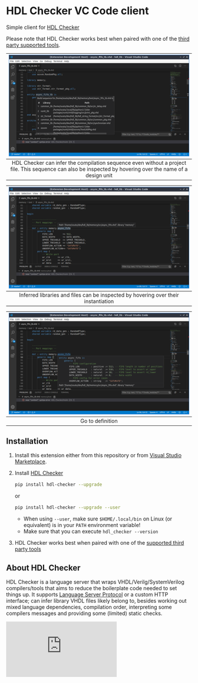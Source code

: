 # HDL Checker VC Code client

Simple client for [HDL Checker][hdl_checker]

Please note that HDL Checker works best when paired with one of the [third party
supported tools][hdl_checker_supported_tools].

| ![Compilation order on hover](images/report_compilation_sequence.png)                                                                                      |
| :---:                                                                                                                                                      |
| HDL Checker can infer the compilation sequence even without a project file. This sequence can also be inspected by hovering over the name of a design unit |

| ![Go to definition](images/report_path_and_library_on_hover.png)                   |
| :---:                                                                              |
| Inferred libraries and files can be inspected by hovering over their instantiation |

| ![Go to definition](images/report_definition.png) |
| :---:                                             |
| Go to definition                                  |

## Installation

1. Install this extension either from this repository or from [Visual Studio
   Marketplace][hdl_checker_client_vs_marketplace].
1. Install [HDL Checker][hdl_checker]  

    ```sh
    pip install hdl-checker --upgrade
    ```

    or

    ```sh
    pip install hdl-checker --upgrade --user
    ```

    * When using `--user`, make sure `$HOME/.local/bin` on Linux (or equivalent)
      is in your `PATH` environment variable!
    * Make sure that you can execute `hdl_checker --version`
1. HDL Checker works best when paired with one of the
   [supported third party tools][hdl_checker_supported_tools]

## About HDL Checker

HDL Checker is a language server that wraps VHDL/Verilg/SystemVerilog
compilers/tools that aims to reduce the boilerplate code needed to set things up.
It supports [Language Server Protocol][LSP] or a custom HTTP interface; can infer
library VHDL files likely belong to, besides working out mixed language
dependencies, compilation order, interpreting some compilers messages and
providing some (limited) static checks.

[![Analytics](https://ga-beacon.appspot.com/UA-68153177-4/hdl_checker_vscode/README.md?pixel)](https://github.com/suoto/hdl_checker_vscode)

[hdl_checker]: https://github.com/suoto/hdl_checker
[hdl_checker_supported_tools]: https://github.com/suoto/hdl_checker#third-party-tools
[hdl_checker_client_vs_marketplace]: https://marketplace.visualstudio.com/items?itemName=suoto.hdl-checker-client
[LSP]: https://en.wikipedia.org/wiki/Language_Server_Protocol
